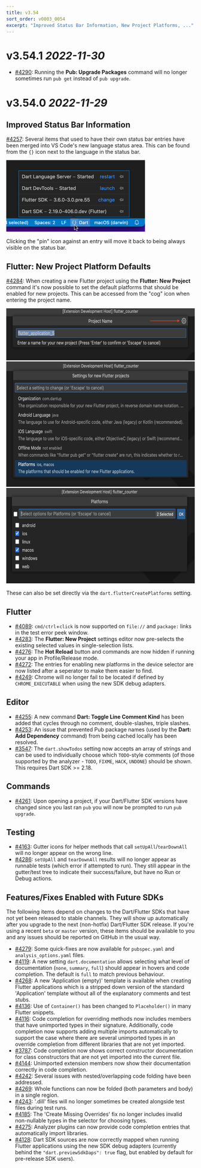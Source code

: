 ```yaml
---
title: v3.54
sort_order: v0003_0054
excerpt: "Improved Status Bar Information, New Project Platforms, ..."
---
```


# v3.54.1 *2022-11-30*

- [#4290](https://github.com/Dart-Code/Dart-Code/issues/4290): Running the **Pub: Upgrade Packages** command will no longer sometimes run `pub get` instead of `pub upgrade`.

# v3.54.0 *2022-11-29*

## Improved Status Bar Information

[#4257](https://github.com/Dart-Code/Dart-Code/issues/4257): Several items that used to have their own status bar entries have been merged into VS Code's new language status area. This can be found from the `{}` icon next to the language in the status bar.

<img loading="lazy" src="/images/release_notes/v3.54/language_status.png" width="371" height="191" />

Clicking the "pin" icon against an entry will move it back to being always visible on the status bar.

## Flutter: New Project Platform Defaults

[#4284](https://github.com/Dart-Code/Dart-Code/issues/4284): When creating a new Flutter project using the **Flutter: New Project** command it's now possible to set the default platforms that should be enabled for new projects. This can be accessed from the "cog" icon when entering the project name.

<img loading="lazy" src="/images/release_notes/v3.54/platforms_1.png" width="645" height="139" />

<img loading="lazy" src="/images/release_notes/v3.54/platforms_2.png" width="645" height="335" />

<img loading="lazy" src="/images/release_notes/v3.54/platforms_3.png" width="645" height="255" />

These can also be set directly via the `dart.flutterCreatePlatforms` setting.

## Flutter

- [#4089](https://github.com/Dart-Code/Dart-Code/issues/4089): `cmd/ctrl`+`click` is now supported on `file://` and `package:` links in the test error peek window.
- [#4283](https://github.com/Dart-Code/Dart-Code/issues/4283): The **Flutter: New Project** settings editor now pre-selects the existing selected values in single-selection lists.
- [#4276](https://github.com/Dart-Code/Dart-Code/issues/4276): The **Hot Reload** button and commands are now hidden if running your app in Profile/Release mode.
- [#4272](https://github.com/Dart-Code/Dart-Code/issues/4272): The entries for enabling new platforms in the device selector are now listed after a seperator to make them easier to find.
- [#4249](https://github.com/Dart-Code/Dart-Code/issues/4249): Chrome will no longer fail to be located if defined by `CHROME_EXECUTABLE` when using the new SDK debug adapters.

## Editor

- [#4255](https://github.com/Dart-Code/Dart-Code/issues/4255): A new command **Dart: Toggle Line Comment Kind** has been added that cycles through no comment, double-slashes, triple slashes.
- [#4253](https://github.com/Dart-Code/Dart-Code/issues/4253): An issue that prevented Pub package names (used by the **Dart: Add Dependency** command) from being cached locally has been resolved.
- [#3547](https://github.com/Dart-Code/Dart-Code/issues/3547): The `dart.showTodos` setting now accepts an array of strings and can be used to individually choose which `TODO`-style comments (of those supported by the analyzer - `TODO`, `FIXME`, `HACK`, `UNDONE`) should be shown. This requires Dart SDK >= 2.18.

## Commands

- [#4261](https://github.com/Dart-Code/Dart-Code/issues/4261): Upon opening a project, if your Dart/Flutter SDK versions have changed since you last ran `pub` you will now be prompted to run `pub upgrade`.

## Testing

- [#4163](https://github.com/Dart-Code/Dart-Code/issues/4163): Gutter icons for helper methods that call `setUpAll`/`tearDownAll` will no longer appear on the wrong line.
- [#4286](https://github.com/Dart-Code/Dart-Code/issues/4286): `setUpAll` and `tearDownAll` results will no longer appear as runnable tests (which error if attempted to run). They still appear in the gutter/test tree to indicate their success/failure, but have no Run or Debug actions.


## Features/Fixes Enabled with Future SDKs

The following items depend on changes to the Dart/Flutter SDKs that have not yet been released to stable channels. They will show up automatically after you upgrade to the next (non-hotfix) Dart/Flutter SDK release. If you're using a recent `beta` or `master` version, these items should be available to you and any issues should be reported on GitHub in the usual way.


- [#4279](https://github.com/Dart-Code/Dart-Code/issues/4279): Some quick-fixes are now available for `pubspec.yaml` and `analysis_options.yaml` files.
- [#4119](https://github.com/Dart-Code/Dart-Code/issues/4119): A new setting `dart.documentation` allows selecting what level of documentation (`none`, `summary`, `full`) should appear in hovers and code completion. The default is `full` to match previous behaviour.
- [#4268](https://github.com/Dart-Code/Dart-Code/issues/4268): A new 'Application (empty)' template is available when creating Flutter applications which is a stripped down version of the standard 'Application' template without all of the explanatory comments and test stubs.
- [#4136](https://github.com/Dart-Code/Dart-Code/issues/4136): Use of `Container()` has been changed to `Placeholder()` in many Flutter snippets.
- [#4116](https://github.com/Dart-Code/Dart-Code/issues/4116): Code completion for overriding methods now includes members that have unimported types in their signature. Additionally, code completion now supports adding multiple imports automatically to support the case where there are several unimported types in an override completion from different libraries that are not yet imported.
- [#3787](https://github.com/Dart-Code/Dart-Code/issues/3787): Code completion now shows correct constructor documentation for class constructors that are not yet imported into the current file.
- [#4144](https://github.com/Dart-Code/Dart-Code/issues/4144): Unimported extension members now show their documentation correctly in code completion.
- [#4242](https://github.com/Dart-Code/Dart-Code/issues/4242): Several issues with nested/overlapping code folding have been addressed.
- [#4269](https://github.com/Dart-Code/Dart-Code/issues/4269): Whole functions can now be folded (both parameters and body) in a single region.
- [#4243](https://github.com/Dart-Code/Dart-Code/issues/4243): '.dill' files will no longer sometimes be created alongside test files during test runs.
- [#4185](https://github.com/Dart-Code/Dart-Code/issues/4185): The 'Create Missing Overrides' fix no longer includes invalid non-nullable types in the selector for choosing types.
- [#4275](https://github.com/Dart-Code/Dart-Code/issues/4275): Analyzer plugins can now provide code completion entries that automatically import libraries.
- [#4128](https://github.com/Dart-Code/Dart-Code/issues/4128): Dart SDK sources are now correctly mapped when running Flutter applications using the new SDK debug adapters (currently behind the `"dart.previewSdkDaps": true` flag, but enabled by default for pre-release SDK users).



